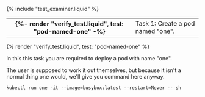 {% include "test_examiner.liquid" %}

<table class="table table-dark">
  <tbody>
    <tr>
      <th scope="row">{%- render "verify_test.liquid", test: "pod-named-one" -%}</th>
      <td>Task 1: Create a pod named "one".</td>
    </tr>
  </tbody>
</table>

{% render "verify_test.liquid", test: "pod-named-one" %}

In this this task you are required to deploy a pod with name "one".

The user is supposed to work it out themselves, but because it isn't a normal thing one would, we'll give you command here anyway.

```execute
kubectl run one -it --image=busybox:latest --restart=Never -- sh
```
